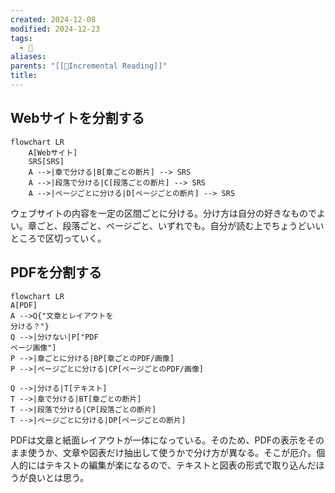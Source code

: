 ```yaml
---
created: 2024-12-08
modified: 2024-12-23
tags:
  - 💭
aliases: 
parents: "[[📝Incremental Reading]]"
title: 
---
```

## Webサイトを分割する
```mermaid
flowchart LR
	A[Webサイト]
	SRS[SRS]
	A -->|章で分ける|B[章ごとの断片] --> SRS
	A -->|段落で分ける|C[段落ごとの断片] --> SRS
	A -->|ページごとに分ける|D[ページごとの断片] --> SRS
```
ウェブサイトの内容を一定の区間ごとに分ける。分け方は自分の好きなものでよい。章ごと、段落ごと、ページごと、いずれでも。自分が読む上でちょうどいいところで区切っていく。

## PDFを分割する
```mermaid
flowchart LR
A[PDF]
A -->Q{"文章とレイアウトを
分ける？"}
Q -->|分けない|P["PDF
ページ画像"]
P -->|章ごとに分ける|BP[章ごとのPDF/画像]
P -->|ページごとに分ける|CP[ページごとのPDF/画像]

Q -->|分ける|T[テキスト]
T -->|章で分ける|BT[章ごとの断片]
T -->|段落で分ける|CP[段落ごとの断片]
T -->|ページごとに分ける|DP[ページごとの断片]
```

PDFは文章と紙面レイアウトが一体になっている。そのため、PDFの表示をそのまま使うか、文章や図表だけ抽出して使うかで分け方が異なる。そこが厄介。個人的にはテキストの編集が楽になるので、テキストと図表の形式で取り込んだほうが良いとは思う。